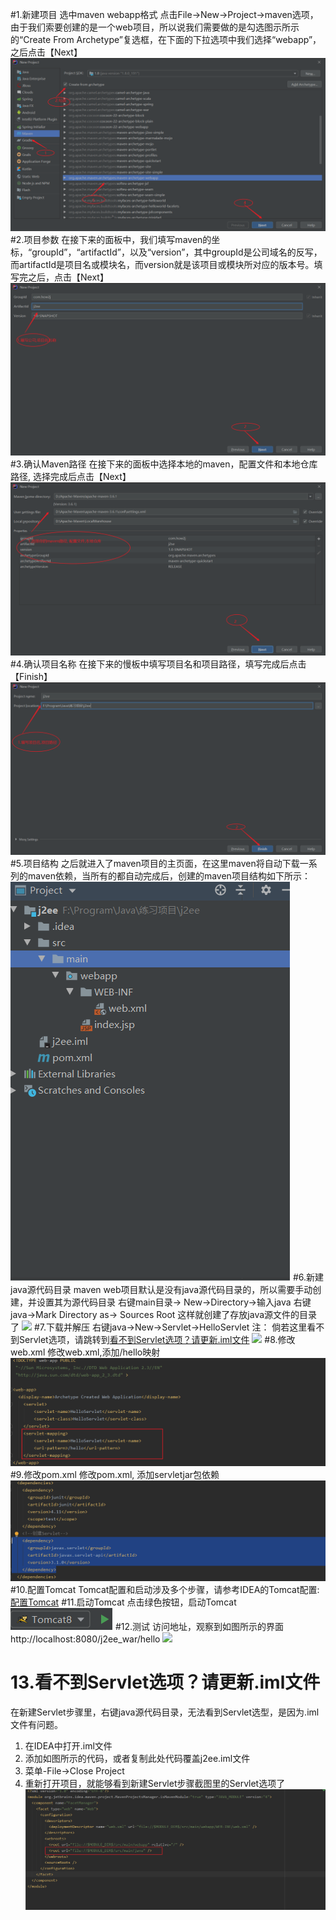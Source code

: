 #1.新建项目 选中maven webapp格式
点击File->New->Project->maven选项，由于我们索要创建的是一个web项目，所以说我们需要做的是勾选图示所示的“Create From Archetype”复选框，在下面的下拉选项中我们选择“webapp”，之后点击【Next】
![](../images/IDEA创建web项目1.jpg)
#2.项目参数
在接下来的面板中，我们填写maven的坐标，“groupId”，“artifactId”，以及“version”，其中groupId是公司域名的反写，而artifactId是项目名或模块名，而version就是该项目或模块所对应的版本号。填写完之后，点击【Next】
![](../images/IDEA创建web项目2.jpg)
#3.确认Maven路径
在接下来的面板中选择本地的maven，配置文件和本地仓库路径, 选择完成后点击【Next】
![](../images/IDEA创建maven项目4.jpg)
#4.确认项目名称
在接下来的慢板中填写项目名和项目路径，填写完成后点击【Finish】
![](../images/IDEA创建web项目3.jpg)
#5.项目结构
之后就进入了maven项目的主页面，在这里maven将自动下载一系列的maven依赖，当所有的都自动完成后，创建的maven项目结构如下所示：
![](../images/IDEA创建web项目4.jpg)
#6.新建java源代码目录
maven web项目默认是没有java源代码目录的，所以需要手动创建，并设置其为源代码目录
右键main目录-> New->Directory->输入java
右键java->Mark Directory as-> Sources Root
这样就创建了存放java源文件的目录了
![](../images/IDEA创建web项目5.jpg)
#7.下载并解压
右键java->New->Servlet->HelloServlet
注： 倘若这里看不到Servlet选项，请跳转到[看不到Servlet选项？请更新.iml文件](#jump)
![](../images/IDEA创建web项目6.jpg)
#8.修改web.xml
修改web.xml,添加/hello映射
![](../images/IDEA创建web项目7.jpg)
#9.修改pom.xml
修改pom.xml, 添加servletjar包依赖
![](../images/IDEA创建web项目8.jpg)
#10.配置Tomcat
Tomcat配置和启动涉及多个步骤，请参考IDEA的Tomcat配置:[配置Tomcat](http://how2j.cn/k/idea/idea-tomcat/1361.html)
#11.启动Tomcat
点击绿色按钮，启动Tomcat
![](../images/IDEA创建web项目9.jpg)
#12.测试
访问地址，观察到如图所示的界面
http://localhost:8080/j2ee_war/hello
![](../images/IDEA创建web项目10.jpg)
# <span id="jump">13.看不到Servlet选项？请更新.iml文件</span>
在新建Servlet步骤里，右键java源代码目录，无法看到Servlet选型，是因为.iml文件有问题。

1. 在IDEA中打开.iml文件
2. 添加如图所示的代码，或者复制此处代码覆盖j2ee.iml文件
3. 菜单-File->Close Project
4. 重新打开项目，就能够看到新建Servlet步骤截图里的Servlet选项了
![](../images/IDEA创建web项目12.jpg)